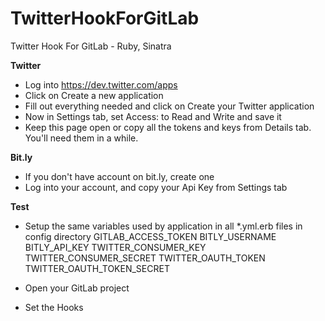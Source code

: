 # TwitterHookForGitLab
Twitter Hook For GitLab - Ruby, Sinatra

**Twitter**
 - Log into https://dev.twitter.com/apps
 - Click on Create a new application
 - Fill out everything needed and click on Create your Twitter application
 - Now in Settings tab, set Access: to Read and Write and save it
 - Keep this page open or copy all the tokens and keys from Details tab. You'll need them in a while.

**Bit.ly**
 - If you don't have account on bit.ly, create one
 - Log into your account, and copy your Api Key from Settings tab

 **Test**
  - Setup the same variables used by application in all *.yml.erb files
   in config directory
GITLAB_ACCESS_TOKEN
BITLY_USERNAME
BITLY_API_KEY
TWITTER_CONSUMER_KEY
TWITTER_CONSUMER_SECRET
TWITTER_OAUTH_TOKEN
TWITTER_OAUTH_TOKEN_SECRET

 - Open your GitLab project
 - Set the Hooks
